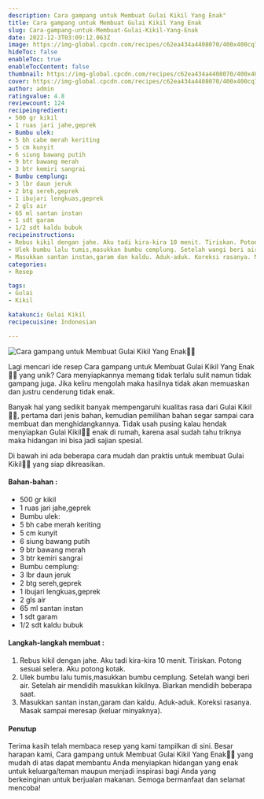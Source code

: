 ```yaml
---
description: Cara gampang untuk Membuat Gulai Kikil Yang Enak"
title: Cara gampang untuk Membuat Gulai Kikil Yang Enak
slug: Cara-gampang-untuk-Membuat-Gulai-Kikil-Yang-Enak
date: 2022-12-3T03:09:12.063Z
image: https://img-global.cpcdn.com/recipes/c62ea434a4408070/400x400cq70/photo.jpg
hideToc: false
enableToc: true
enableTocContent: false
thumbnail: https://img-global.cpcdn.com/recipes/c62ea434a4408070/400x400cq70/photo.jpg
cover: https://img-global.cpcdn.com/recipes/c62ea434a4408070/400x400cq70/photo.jpg
author: admin
ratingvalue: 4.8
reviewcount: 124
recipeingredient:
- 500 gr kikil
- 1 ruas jari jahe,geprek
- Bumbu ulek:
- 5 bh cabe merah keriting
- 5 cm kunyit
- 6 siung bawang putih
- 9 btr bawang merah
- 3 btr kemiri sangrai
- Bumbu cemplung:
- 3 lbr daun jeruk
- 2 btg sereh,geprek
- 1 ibujari lengkuas,geprek
- 2 gls air
- 65 ml santan instan
- 1 sdt garam
- 1/2 sdt kaldu bubuk
recipeinstructions:
- Rebus kikil dengan jahe. Aku tadi kira-kira 10 menit. Tiriskan. Potong sesuai selera. Aku potong kotak.
- Ulek bumbu lalu tumis,masukkan bumbu cemplung. Setelah wangi beri air. Setelah air mendidih masukkan kikilnya. Biarkan mendidih beberapa saat.
- Masukkan santan instan,garam dan kaldu. Aduk-aduk. Koreksi rasanya. Masak sampai meresap (keluar minyaknya).
categories:
- Resep

tags:
- Gulai
- Kikil

katakunci: Gulai Kikil
recipecuisine: Indonesian

---
```


![Cara gampang untuk Membuat Gulai Kikil Yang Enak👩‍🍳](https://img-global.cpcdn.com/recipes/c62ea434a4408070/400x400cq70/photo.jpg)

Lagi mencari ide resep Cara gampang untuk Membuat Gulai Kikil Yang Enak👩‍🍳 yang unik? Cara menyiapkannya memang tidak terlalu sulit namun tidak gampang juga. Jika keliru mengolah maka hasilnya tidak akan memuaskan dan justru cenderung tidak enak.

Banyak hal yang sedikit banyak mempengaruhi kualitas rasa dari Gulai Kikil👩‍🍳, pertama dari jenis bahan, kemudian pemilihan bahan segar sampai cara membuat dan menghidangkannya. Tidak usah pusing kalau hendak menyiapkan Gulai Kikil👩‍🍳 enak di rumah, karena asal sudah tahu triknya maka hidangan ini bisa jadi sajian spesial.

Di bawah ini ada beberapa cara mudah dan praktis untuk membuat Gulai Kikil👩‍🍳 yang siap dikreasikan.

<!--inarticleads1-->

#### Bahan-bahan :

- 500 gr kikil
- 1 ruas jari jahe,geprek
- Bumbu ulek:
- 5 bh cabe merah keriting
- 5 cm kunyit
- 6 siung bawang putih
- 9 btr bawang merah
- 3 btr kemiri sangrai
- Bumbu cemplung:
- 3 lbr daun jeruk
- 2 btg sereh,geprek
- 1 ibujari lengkuas,geprek
- 2 gls air
- 65 ml santan instan
- 1 sdt garam
- 1/2 sdt kaldu bubuk

<!--inarticleads2-->

#### Langkah-langkah membuat :

1. Rebus kikil dengan jahe. Aku tadi kira-kira 10 menit. Tiriskan. Potong sesuai selera. Aku potong kotak.
1. Ulek bumbu lalu tumis,masukkan bumbu cemplung. Setelah wangi beri air. Setelah air mendidih masukkan kikilnya. Biarkan mendidih beberapa saat.
1. Masukkan santan instan,garam dan kaldu. Aduk-aduk. Koreksi rasanya. Masak sampai meresap (keluar minyaknya).

#### Penutup

Terima kasih telah membaca resep yang kami tampilkan di sini. Besar harapan kami, Cara gampang untuk Membuat Gulai Kikil Yang Enak👩‍🍳 yang mudah di atas dapat membantu Anda menyiapkan hidangan yang enak untuk keluarga/teman maupun menjadi inspirasi bagi Anda yang berkeinginan untuk berjualan makanan. Semoga bermanfaat dan selamat mencoba!